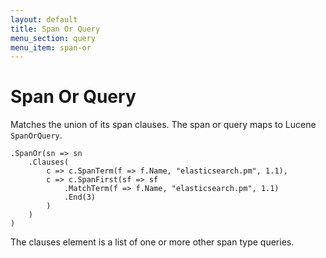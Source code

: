 ```yaml
---
layout: default
title: Span Or Query
menu_section: query
menu_item: span-or
---
```



# Span Or Query

Matches the union of its span clauses. The span or query maps to Lucene `SpanOrQuery`. 

	.SpanOr(sn => sn
		.Clauses(
			c => c.SpanTerm(f => f.Name, "elasticsearch.pm", 1.1),
			c => c.SpanFirst(sf => sf
				.MatchTerm(f => f.Name, "elasticsearch.pm", 1.1)
				.End(3)
			)
		)
	)

The clauses element is a list of one or more other span type queries.